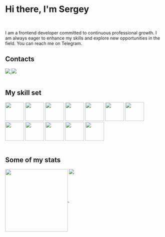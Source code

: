 <h1>Hi there, I'm Sergey</h1>
<br />

I am a frontend developer committed to continuous professional growth. I am always eager to enhance my skills and explore new opportunities in the field. You can reach me on Telegram.

<h2>Contacts</h2>
<div>
  <a href="https://t.me/SergAsEnt" target="_blank" rel="noopener">
    <img src="https://img.shields.io/badge/-Telegram-090909?style=for-the-badge&logo=telegram&logoColor=27A0D9" />
  </a>
  <a href="mailto:sega12b@yandex.ru" target="_blank" rel="noopener">
    <img src="https://img.shields.io/badge/Email-D14836?style=for-the-badge&logo=maildotru&logoColor=white" />
  </a>
</div>

<br />

<h2>My skill set</h2>
<div>
  <img src="https://cdn.jsdelivr.net/gh/devicons/devicon/icons/html5/html5-plain-wordmark.svg" width="60" height="60" />
  <img src="https://cdn.jsdelivr.net/gh/devicons/devicon/icons/css3/css3-plain-wordmark.svg" width="60" height="60" />
  <img src="https://cdn.jsdelivr.net/gh/devicons/devicon/icons/javascript/javascript-original.svg" width="60" height="60" />
  <img src="https://cdn.jsdelivr.net/gh/devicons/devicon/icons/react/react-original-wordmark.svg" width="60" height="60" />
  <img src="https://cdn.jsdelivr.net/gh/devicons/devicon/icons/git/git-plain-wordmark.svg" width="60" height="60" />
  <img src="https://cdn.jsdelivr.net/gh/devicons/devicon/icons/webpack/webpack-plain-wordmark.svg" width="60" height="60" />
  <img src="https://cdn.jsdelivr.net/gh/devicons/devicon/icons/eslint/eslint-original-wordmark.svg" width="60" height="60" />
</div>
<div>
  <img src="https://cdn.jsdelivr.net/gh/devicons/devicon/icons/nodejs/nodejs-plain-wordmark.svg" width="60" height="60" />
  <img src="https://cdn.jsdelivr.net/gh/devicons/devicon/icons/express/express-original-wordmark.svg" width="60" height="60" />
  <img src="https://cdn.jsdelivr.net/gh/devicons/devicon/icons/mongodb/mongodb-plain-wordmark.svg" width="60" height="60" />
  <img src="https://cdn.jsdelivr.net/gh/devicons/devicon/icons/nginx/nginx-original.svg" width="60" height="60" />
  <img src="https://cdn.jsdelivr.net/gh/devicons/devicon/icons/bash/bash-original.svg" width="60" height="60" />
</div>
<br />

<h2>Some of my stats</h2>

<a href="https://github.com/anuraghazra/github-readme-stats">
  <img height=200 align="center" src="https://github-readme-stats.vercel.app/api?username=sergasent&show_icons=true&theme=holi&hide_title=true" />
</a>
<a href="https://github.com/anuraghazra/convoychat">
  <img align="top" src="https://github-readme-stats.vercel.app/api/top-langs/?username=sergasent&layout=compact&theme=holi&langs_count=8" />
</a>

<!--
**sergasent/sergasent** is a ✨ _special_ ✨ repository because its `README.md` (this file) appears on your GitHub profile.

Here are some ideas to get you started:

- 🌱 I’m currently learning ...
- 👯 I’m looking to collaborate on ...
- 🤔 I’m looking for help with ...
- 💬 Ask me about ...
- 📫 How to reach me: ...
- 😄 Pronouns: ...
- ⚡ Fun fact: ...
-->
